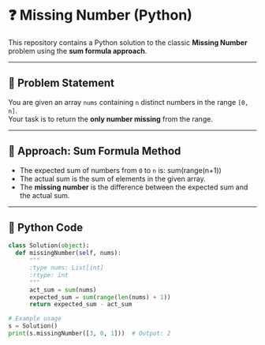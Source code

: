 # ❓ Missing Number (Python)

This repository contains a Python solution to the classic **Missing Number** problem using the **sum formula approach**.

---

## 📘 Problem Statement

You are given an array `nums` containing `n` distinct numbers in the range `[0, n]`.  
Your task is to return the **only number missing** from the range.

---

## 🧠 Approach: Sum Formula Method

- The expected sum of numbers from `0` to `n` is: sum(range(n+1))
- The actual sum is the sum of elements in the given array.
- The **missing number** is the difference between the expected sum and the actual sum.

---

## 🧾 Python Code

```python
class Solution(object):
  def missingNumber(self, nums):
      """
      :type nums: List[int]
      :rtype: int
      """
      act_sum = sum(nums)
      expected_sum = sum(range(len(nums) + 1))
      return expected_sum - act_sum

# Example usage
s = Solution()
print(s.missingNumber([3, 0, 1]))  # Output: 2
